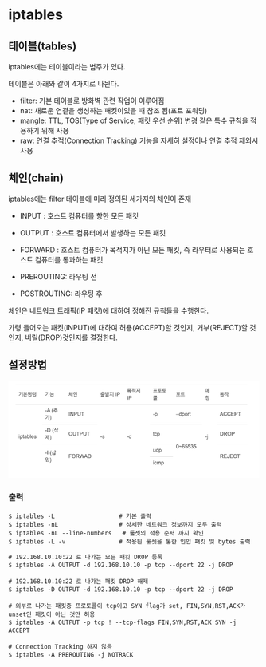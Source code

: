 # iptables

## 테이블(tables)

iptables에는 테이블이라는 범주가 있다.

테이블은 아래와 같이 4가지로 나뉜다.
- filter: 기본 테이블로 방화벽 관련 작업이 이루어짐
- nat: 새로운 연결을 생성하는 패킷이있을 때 참조 됨(포트 포워딩) 
- mangle: TTL, TOS(Type of Service, 패킷 우선 순위) 변경 같은 특수 규칙을 적용하기 위해 사용
- raw: 연결 추적(Connection Tracking) 기능을 자세히 설정이나 연결 추적 제외시 사용

## 체인(chain)

iptables에는 filter 테이블에 미리 정의된 세가지의 체인이 존재

- INPUT : 호스트 컴퓨터를 향한 모든 패킷
- OUTPUT : 호스트 컴퓨터에서 발생하는 모든 패킷
- FORWARD : 호스트 컴퓨터가 목적지가 아닌 모든 패킷, 즉 라우터로 사용되는 호스트 컴퓨터를 통과하는 패킷
  
- PREROUTING: 라우팅 전
- POSTROUTING: 라우팅 후


체인은 네트워크 트래픽(IP 패킷)에 대하여 정해진 규칙들을 수행한다.

가령 들어오는 패킷(INPUT)에 대하여 허용(ACCEPT)할 것인지, 거부(REJECT)할 것인지, 버릴(DROP)것인지를 결정한다.

## 설정방법 
![img.png](../asset/Network/iptables/iptables_rule.png)

### 출력
```shell
$ iptables -L                  # 기본 출력
$ iptables -nL                 # 상세한 네트워크 정보까지 모두 출력
$ iptables -nL --line-numbers   # 룰셋의 적용 순서 까지 확인
$ iptables -L -v               # 적용된 룰셋을 통한 인입 패킷 및 bytes 출력
```

```shell
# 192.168.10.10:22 로 나가는 모든 패킷 DROP 등록
$ iptables -A OUTPUT -d 192.168.10.10 -p tcp --dport 22 -j DROP

# 192.168.10.10:22 로 나가는 패킷 DROP 해제
$ iptables -D OUTPUT -d 192.168.10.10 -p tcp --dport 22 -j DROP

# 외부로 나가는 패킷중 프로토콜이 tcp이고 SYN flag가 set, FIN,SYN,RST,ACK가 unset인 패킷이 아닌 것만 허용
$ iptables -A OUTPUT -p tcp ! --tcp-flags FIN,SYN,RST,ACK SYN -j ACCEPT

# Connection Tracking 하지 않음
$ iptables -A PREROUTING -j NOTRACK
```
